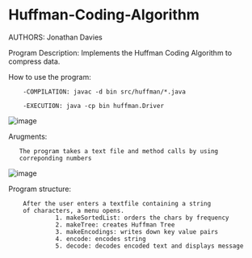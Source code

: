 # Huffman-Coding-Algorithm

AUTHORS: Jonathan Davies


Program Description:
        Implements the Huffman Coding Algorithm to compress data.
        
How to use the program:

        -COMPILATION: javac -d bin src/huffman/*.java
        
        -EXECUTION: java -cp bin huffman.Driver
        
  ![image](https://user-images.githubusercontent.com/95953481/161443104-7e6c57e4-bfc5-40e7-a6b3-f24937beeaf6.png)


Arugments: 
       
       The program takes a text file and method calls by using 
       correponding numbers 
 ![image](https://user-images.githubusercontent.com/95953481/161443290-4a57d225-7c2d-41df-8aeb-2f5c3e2946ce.png)
 

Program structure: 
        
        After the user enters a textfile containing a string 
        of characters, a menu opens.  
                 1. makeSortedList: orders the chars by frequency
                 2. makeTree: creates Huffman Tree
                 3. makeEncodings: writes down key value pairs
                 4. encode: encodes string 
                 5. decode: decodes encoded text and displays message
